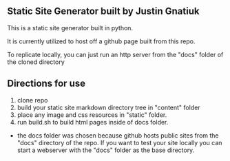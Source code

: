 ## Static Site Generator built by Justin Gnatiuk

This is a static site generator built in python.

It is currently utilized to host off a github page built from this repo.

To replicate locally, you can just run an http server from the "docs" folder of the cloned directory

## Directions for use
1. clone repo
2. build your static site markdown directory tree in "content" folder
3. place any image and css resources in "static" folder. 
4. run build.sh to build html pages inside of docs folder.

* the docs folder was chosen because github hosts public sites from the "docs" directory of the repo. If you want to test your site locally you can start a webserver with the "docs" folder as the base directory.
